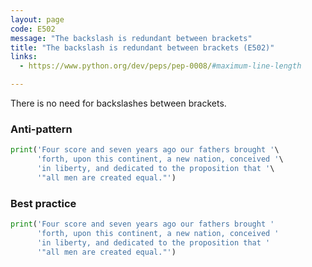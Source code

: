 ```yaml
---
layout: page
code: E502
message: "The backslash is redundant between brackets"
title: "The backslash is redundant between brackets (E502)"
links:
  - https://www.python.org/dev/peps/pep-0008/#maximum-line-length

---
```


There is no need for backslashes between brackets.

### Anti-pattern

```python
print('Four score and seven years ago our fathers brought '\
      'forth, upon this continent, a new nation, conceived '\
      'in liberty, and dedicated to the proposition that '\
      '"all men are created equal."')
```

### Best practice

```python
print('Four score and seven years ago our fathers brought '
      'forth, upon this continent, a new nation, conceived '
      'in liberty, and dedicated to the proposition that '
      '"all men are created equal."')
```
